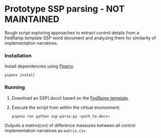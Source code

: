 # Prototype SSP parsing - NOT MAINTAINED

Rough script exploring approaches to extract control details from a FedRamp template SSP word document and analyzing them for similarity of implementation narratives.

### Installation

Install dependencies using [Pipenv](https://docs.pipenv.org/en/latest/):

```
pipenv install
```

### Running

1. Download an SSP(.docx) based on the [FedRamp template](https://www.fedramp.gov/templates/).
1. Execute the script from within the virtual environment.

   ```sh
   pipenv run python ssp-parse.py <path_to.docx>
   ```

Outputs a matrix(csv) of difference measures between all control implementation narratives as `matrix.csv`
